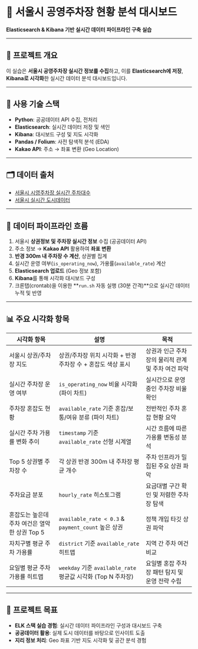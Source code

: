 # 🚗 서울시 공영주차장 현황 분석 대시보드

**Elasticsearch & Kibana 기반 실시간 데이터 파이프라인 구축 실습**  

---

## 📌 프로젝트 개요

이 실습은 **서울시 공영주차장 실시간 정보를 수집**하고, 이를 **Elasticsearch에 저장**, **Kibana로 시각화**한 실시간 데이터 분석 대시보드입니다.  

---

## 🧰 사용 기술 스택

- **Python**: 공공데이터 API 수집, 전처리
- **Elasticsearch**: 실시간 데이터 저장 및 색인
- **Kibana**: 대시보드 구성 및 지도 시각화
- **Pandas / Folium**: 사전 탐색적 분석 (EDA)
- **Kakao API**: 주소 → 좌표 변환 (Geo Location)

---

## 🗂 데이터 출처

- [서울시 시영주차장 실시간 주차대수](https://data.seoul.go.kr/dataList/OA-21709/S/1/datasetView.do)
- [서울시 실시간 도시데이터](https://data.seoul.go.kr/dataList/OA-21285/F/1/datasetView.do)

---

## 🔄 데이터 파이프라인 흐름

1. 서울시 **상권정보 및 주차장 실시간 정보** 수집 (공공데이터 API)
2. 주소 정보 → **Kakao API** 활용하여 **좌표 변환**
3. **반경 300m 내 주차장 수 계산**, 상권별 집계
4. 실시간 운영 여부(`is_operating_now`), 가용률(`available_rate`) 계산
5. **Elasticsearch 업로드** (Geo 정보 포함)
6. **Kibana**를 통해 시각화 대시보드 구성  
7. 크론탭(crontab)을 이용한 **`run.sh` 자동 실행 (30분 간격)**으로 실시간 데이터 누적 및 반영

---

## 📊 주요 시각화 항목

| 시각화 항목                          | 설명                                                | 목적                            |
| ------------------------------- | ------------------------------------------------- | ----------------------------- |
| 서울시 상권/주차장 지도                | 상권/주차장 위치 시각화 + 반경 주차장 수 + 혼잡도 색상 표시              | 상권과 인근 주차장의 물리적 관계 및 주차 여건 파악 |
| 실시간 주차장 운영 여부                | `is_operating_now` 비율 시각화 (파이 차트)                 | 실시간으로 운영 중인 주차장 비율 확인         |
| 주차장 혼잡도 현황                   | `available_rate` 기준 혼잡/보통/여유 분류 (파이 차트)           | 전반적인 주차 혼잡 현황 요약              |
| 실시간 주차 가용률 변화 추이             | `timestamp` 기준 `available_rate` 선형 시계열            | 시간 흐름에 따른 가용률 변동성 분석          |
| Top 5 상권별 주차장 수              | 각 상권 반경 300m 내 주차장 평균 개수                          | 주차 인프라가 밀집된 주요 상권 파악          |
| 주차요금 분포                      | `hourly_rate` 히스토그램                               | 요금대별 구간 확인 및 저렴한 주차장 탐색       |
| 혼잡도는 높은데 주차 여건은 열악한 상권 Top 5 | `available_rate < 0.3` & `payment_count` 높은 상권    | 정책 개입 타깃 상권 파악                |
| 자치구별 평균 주차 가용률               | `district` 기준 `available_rate` 히트맵                | 지역 간 주차 여건 비교                 |
| 요일별 평균 주차 가용률 히트맵       | `weekday` 기준 `available_rate` 평균값 시각화 (Top N 주차장) | 요일별 혼잡 주차장 패턴 탐지 및 운영 전략 수립   |

---

## 🎯 프로젝트 목표

- **ELK 스택 실습 경험**: 실시간 데이터 파이프라인 구성과 대시보드 구축
- **공공데이터 활용**: 실제 도시 데이터를 바탕으로 인사이트 도출
- **지리 정보 처리**: Geo 좌표 기반 지도 시각화 및 공간 분석 경험

